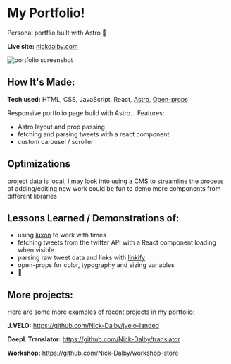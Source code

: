 # My Portfolio!

Personal portflio built with Astro 🚀

**Live site:** [nickdalby.com](https://nickdalby.com/)

![portfolio screenshot](https://user-images.githubusercontent.com/99472735/195832051-2ceff08c-eefa-4c07-8381-a0a9c6cef740.jpeg)

## How It's Made:

**Tech used:** HTML, CSS, JavaScript, React, [Astro](https://astro.build/), [Open-props](https://open-props.style/)

Responsive portfolio page build with Astro...
Features:

- Astro layout and prop passing
- fetching and parsing tweets with a react component
- custom carousel / scroller

## Optimizations

project data is local, I may look into using a CMS to streamline the process of adding/editing new work
could be fun to demo more components from different libraries

## Lessons Learned / Demonstrations of:

- using [luxon](https://github.com/moment/luxon/) to work with times
- fetching tweets from the twitter API with a React component loading when visible
- parsing raw tweet data and links with [linkify](https://github.com/Hypercontext/linkifyjs)
- open-props for color, typography and sizing variables
- 👀

## More projects:

Here are some more examples of recent projects in my portfolio:

**J.VELO:** https://github.com/Nick-Dalby/jvelo-landed

**DeepL Translator:** https://github.com/Nick-Dalby/translator

**Workshop:** https://github.com/Nick-Dalby/workshop-store
